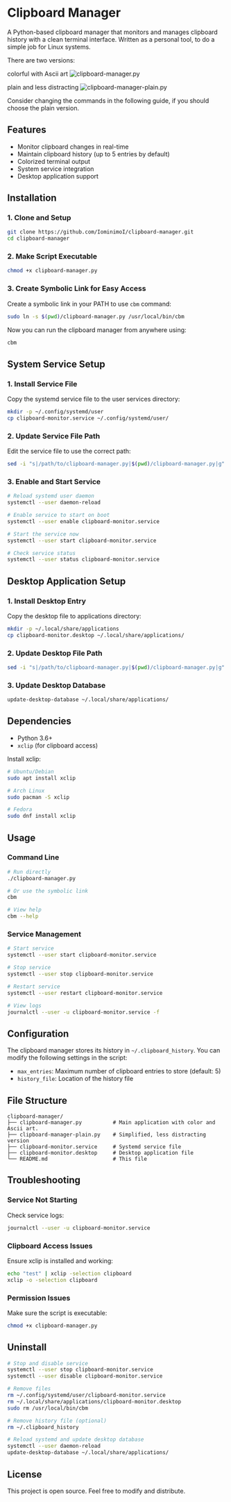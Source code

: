 # Clipboard Manager

A Python-based clipboard manager that monitors and manages clipboard history with a clean terminal interface.
Written as a personal tool, to do a simple job for Linux systems.

There are two versions: 

colorful with Ascii art
![clipboard-manager.py](src/Screenshot-cbm-colorized.png)

plain and less distracting
![clipboard-manager-plain.py](src/Screenshot-cbm-plain.png)

Consider changing the commands in the following guide, if you should choose the plain version.

## Features

- Monitor clipboard changes in real-time
- Maintain clipboard history (up to 5 entries by default)
- Colorized terminal output
- System service integration
- Desktop application support

## Installation

### 1. Clone and Setup

```bash
git clone https://github.com/IominimoI/clipboard-manager.git
cd clipboard-manager
```

### 2. Make Script Executable

```bash
chmod +x clipboard-manager.py
```

### 3. Create Symbolic Link for Easy Access

Create a symbolic link in your PATH to use `cbm` command:

```bash
sudo ln -s $(pwd)/clipboard-manager.py /usr/local/bin/cbm
```

Now you can run the clipboard manager from anywhere using:

```bash
cbm
```

## System Service Setup

### 1. Install Service File

Copy the systemd service file to the user services directory:

```bash
mkdir -p ~/.config/systemd/user
cp clipboard-monitor.service ~/.config/systemd/user/
```

### 2. Update Service File Path

Edit the service file to use the correct path:

```bash
sed -i "s|/path/to/clipboard-manager.py|$(pwd)/clipboard-manager.py|g" ~/.config/systemd/user/clipboard-monitor.service
```

### 3. Enable and Start Service

```bash
# Reload systemd user daemon
systemctl --user daemon-reload

# Enable service to start on boot
systemctl --user enable clipboard-monitor.service

# Start the service now
systemctl --user start clipboard-monitor.service

# Check service status
systemctl --user status clipboard-monitor.service
```

## Desktop Application Setup

### 1. Install Desktop Entry

Copy the desktop file to applications directory:

```bash
mkdir -p ~/.local/share/applications
cp clipboard-monitor.desktop ~/.local/share/applications/
```

### 2. Update Desktop File Path

```bash
sed -i "s|/path/to/clipboard-manager.py|$(pwd)/clipboard-manager.py|g" ~/.local/share/applications/clipboard-monitor.desktop
```

### 3. Update Desktop Database

```bash
update-desktop-database ~/.local/share/applications/
```

## Dependencies

- Python 3.6+
- `xclip` (for clipboard access)

Install xclip:

```bash
# Ubuntu/Debian
sudo apt install xclip

# Arch Linux
sudo pacman -S xclip

# Fedora
sudo dnf install xclip
```

## Usage

### Command Line

```bash
# Run directly
./clipboard-manager.py

# Or use the symbolic link
cbm

# View help
cbm --help
```

### Service Management

```bash
# Start service
systemctl --user start clipboard-monitor.service

# Stop service
systemctl --user stop clipboard-monitor.service

# Restart service
systemctl --user restart clipboard-monitor.service

# View logs
journalctl --user -u clipboard-monitor.service -f
```

## Configuration

The clipboard manager stores its history in `~/.clipboard_history`. You can modify the following settings in the script:

- `max_entries`: Maximum number of clipboard entries to store (default: 5)
- `history_file`: Location of the history file

## File Structure

```
clipboard-manager/
├── clipboard-manager.py          # Main application with color and Ascii art.
├── clipboard-manager-plain.py    # Simplified, less distracting version
├── clipboard-monitor.service     # Systemd service file
├── clipboard-monitor.desktop     # Desktop application file
└── README.md                     # This file
```

## Troubleshooting

### Service Not Starting

Check service logs:
```bash
journalctl --user -u clipboard-monitor.service
```

### Clipboard Access Issues

Ensure xclip is installed and working:
```bash
echo "test" | xclip -selection clipboard
xclip -o -selection clipboard
```

### Permission Issues

Make sure the script is executable:
```bash
chmod +x clipboard-manager.py
```

## Uninstall

```bash
# Stop and disable service
systemctl --user stop clipboard-monitor.service
systemctl --user disable clipboard-monitor.service

# Remove files
rm ~/.config/systemd/user/clipboard-monitor.service
rm ~/.local/share/applications/clipboard-monitor.desktop
sudo rm /usr/local/bin/cbm

# Remove history file (optional)
rm ~/.clipboard_history

# Reload systemd and update desktop database
systemctl --user daemon-reload
update-desktop-database ~/.local/share/applications/
```

## License

This project is open source. Feel free to modify and distribute.

